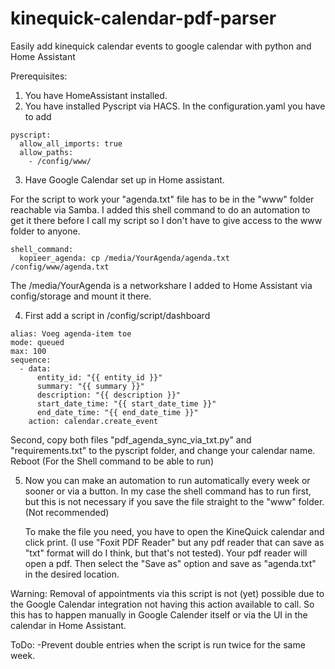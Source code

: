 # kinequick-calendar-pdf-parser
Easily add kinequick calendar events to google calendar with python and Home Assistant

Prerequisites:

1. You have HomeAssistant installed.
2. You have installed Pyscript via HACS. 
   In the configuration.yaml you have to add
```
pyscript:
  allow_all_imports: true
  allow_paths:
    - /config/www/
```
3. Have Google Calendar set up in Home assistant.

For the script to work your "agenda.txt" file has to be in the "www" folder reachable via Samba.
I added this shell command to do an automation to get it there before I call my script so I don't have to give access to the www folder to anyone.

```
shell_command:
  kopieer_agenda: cp /media/YourAgenda/agenda.txt /config/www/agenda.txt
```

The /media/YourAgenda is a networkshare I added to Home Assistant via config/storage and mount it there.

4. First add a script in /config/script/dashboard

```
alias: Voeg agenda-item toe
mode: queued
max: 100
sequence:
  - data:
      entity_id: "{{ entity_id }}"
      summary: "{{ summary }}"
      description: "{{ description }}"
      start_date_time: "{{ start_date_time }}"
      end_date_time: "{{ end_date_time }}"
    action: calendar.create_event
```

Second, copy both files "pdf_agenda_sync_via_txt.py" and "requirements.txt" to the pyscript folder, and change your calendar name.
Reboot (For the Shell command to be able to run)

5. Now you can make an automation to run automatically every week or sooner or via a button.
   In my case the shell command has to run first, but this is not necessary if you save the file straight to the "www" folder. (Not recommended)

	To make the file you need, you have to open the KineQuick calendar and click print.
	(I use "Foxit PDF Reader" but any pdf reader that can save as "txt" format will do I think, but that's not tested).
	Your pdf reader will open a pdf. Then select the "Save as" option and save as "agenda.txt" in the desired location.



Warning: Removal of appointments via this script is not (yet) possible due to the Google Calendar integration not having this action available to call. 
So this has to happen manually in Google Calender itself or via the UI in the calendar in Home Assistant.

ToDo:
-Prevent double entries when the script is run twice for the same week.


 
